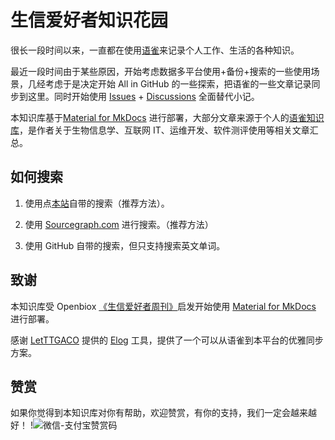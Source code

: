 # 生信爱好者知识花园

很长一段时间以来，一直都在使用[语雀](https://www.yuque.com/shenweiyan)来记录个人工作、生活的各种知识。

最近一段时间由于某些原因，开始考虑数据多平台使用+备份+搜索的一些使用场景，几经考虑于是决定开始 All in GitHub 的一些探索，把语雀的一些文章记录同步到这里。同时开始使用 [Issues](https://github.com/shenweiyan/Knowledge-Garden/issues) + [Discussions](https://github.com/shenweiyan/Knowledge-Garden/discussions) 全面替代小记。

本知识库基于[Material for MkDocs](https://squidfunk.github.io/mkdocs-material/) 进行部署，大部分文章来源于个人的[语雀知识库]((https://www.yuque.com/shenweiyan))，是作者关于生物信息学、互联网 IT、运维开发、软件测评使用等相关文章汇总。

## 如何搜索

1. 使用点[本站](https://doc.weiyan.cc/)自带的搜索（推荐方法）。

2. 使用 [Sourcegraph.com](https://sourcegraph.com/github.com/shenweiyan/Knowledge-Garden) 进行搜索。（推荐方法）

3. 使用 GitHub 自带的搜索，但只支持搜索英文单词。

## 致谢

本知识库受 Openbiox [《生信爱好者周刊》](https://github.com/openbiox/weekly)启发开始使用 [Material for MkDocs](https://squidfunk.github.io/mkdocs-material/) 进行部署。

感谢 [LetTTGACO](https://github.com/LetTTGACO) 提供的 [Elog](https://elog.1874.cool/) 工具，提供了一个可以从语雀到本平台的优雅同步方案。

## 赞赏

如果你觉得到本知识库对你有帮助，欢迎赞赏，有你的支持，我们一定会越来越好！
!![微信-支付宝赞赏码](https://user-images.githubusercontent.com/26101369/221133790-ecee318f-70fe-4dda-beb2-2ad03c20c0d6.jpg "感谢您的一路支持")

